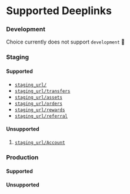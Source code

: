 # Supported Deeplinks

<h3>Development</h3>

Choice currently does not support `development` 🚧

<h3>Staging</h3>

<h4>Supported</h4>

* [`staging_url/`](https://retail-staging.kingdomtrust.com/)
* [`staging_url/transfers`](https://retail-staging.kingdomtrust.com/transfers)
* [`staging_url/assets`](https://retail-staging.kingdomtrust.com/assets)
* [`staging_url/orders`](https://retail-staging.kingdomtrust.com/orders)
* [`staging_url/rewards`](https://retail-staging.kingdomtrust.com/rewards)
* [`staging_url/referral`](https://retail-staging.kingdomtrust.com/referral?=example)

<h4>Unsupported</h4>

1. [`staging_url/Account`](https://retail-staging.kingdomtrust.com//Account/*)

<h3>Production</h3>

<h4>Supported</h4>

<!-- 1. [`https://retail-staging.kingdomtrust.com/`](https://retail-staging.kingdomtrust.com/) -->

<h4>Unsupported</h4>

<!-- 1. [`https://retail-staging.kingdomtrust.com/Account`](https://retail-staging.kingdomtrust.com/Account)
 -->
